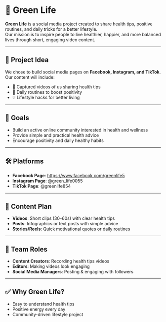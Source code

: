 # 🌱 Green Life

**Green Life** is a social media project created to share health tips, positive routines, and daily tricks for a better lifestyle.  
Our mission is to inspire people to live healthier, happier, and more balanced lives through short, engaging video content.  

---

## 📌 Project Idea
We chose to build social media pages on **Facebook, Instagram, and TikTok**.  
Our content will include:  
- 🎥 Captured videos of us sharing health tips  
- 🌿 Daily routines to boost positivity  
- 💡 Lifestyle hacks for better living  

---

## 🎯 Goals
- Build an active online community interested in health and wellness  
- Provide simple and practical health advice  
- Encourage positivity and daily healthy habits  

---

## 🛠 Platforms
- **Facebook Page**: https://www.facebook.com/greenlife5
- **Instagram Page**: @green_life0055  
- **TikTok Page**: @greenlife854

---

## 📅 Content Plan
- **Videos**: Short clips (30–60s) with clear health tips  
- **Posts**: Infographics or text posts with simple advice  
- **Stories/Reels**: Quick motivational quotes or daily routines  

---

## 👥 Team Roles
- **Content Creators**: Recording health tips videos  
- **Editors**: Making videos look engaging  
- **Social Media Managers**: Posting & engaging with followers  

---

## ✅ Why Green Life?
- Easy to understand health tips  
- Positive energy every day  
- Community-driven lifestyle project  


